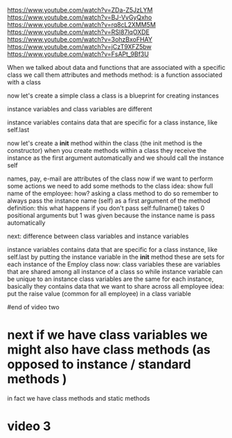 https://www.youtube.com/watch?v=ZDa-Z5JzLYM
https://www.youtube.com/watch?v=BJ-VvGyQxho
https://www.youtube.com/watch?v=rq8cL2XMM5M
https://www.youtube.com/watch?v=RSl87lqOXDE
https://www.youtube.com/watch?v=3ohzBxoFHAY
https://www.youtube.com/watch?v=jCzT9XFZ5bw
https://www.youtube.com/watch?v=FsAPt_9Bf3U

When we talked about data and functions that are associated with a specific class we call them attributes and methods
method: is a function associated with a class

now let's create a simple class
a class is a blueprint for creating instances

instance variables and class variables are different

instance variables contains data that are specific for a class instance, like self.last

now let's create a __init__ method within the class (the init method is the constructor)
when you create methods within a class they receive the instance as the first argument automatically
and we should call the instance self

names, pay, e-mail are attributes of the class
now if we want to perform some actions we need to add some methods to the class
idea: show full name of the employee: how? asking a class method to do so
remember to always pass the instance name (self) as a first argument of the method definition:
this what happens if you don't pass self:fullname() takes 0 positional arguments but 1 was given
because the instance name is pass automatically

next: difference between class variables and instance variables

instance variables contains data that are specific for a class instance, like self.last
by putting the instance variable in the __init__ method these are sets for each instance of the Employ class
now: class variables
these are variables that are shared among all instance of a class so while instance variable can be unique to an instance
class variables are the same for each instance, basically they contains data that we want to share across all employee
idea: put the raise value (common for all employee) in a class variable

#end of video two

# next if we have class variables we might also have class methods (as opposed to instance / standard methods )
in fact we have class methods and static methods

# video 3